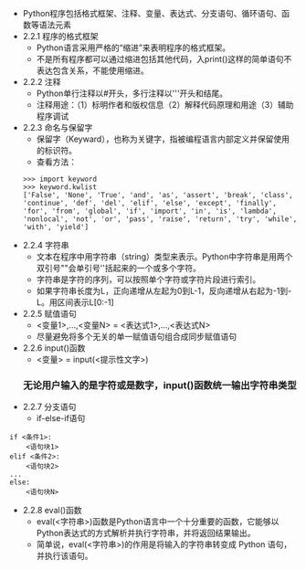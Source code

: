- Python程序包括格式框架、注释、变量、表达式、分支语句、循环语句、函数等语法元素
- 2.2.1 程序的格式框架
  - Python语言采用严格的“缩进”来表明程序的格式框架。
  - 不是所有程序都可以通过缩进包括其他代码，入print()这样的简单语句不表达包含关系，不能使用缩进。
- 2.2.2 注释
  - Python单行注释以#开头，多行注释以'''开头和结尾。
  - 注释用途：（1）标明作者和版权信息（2）解释代码原理和用途（3）辅助程序调试
- 2.2.3 命名与保留字
  - 保留字（Keyward），也称为关键字，指被编程语言内部定义并保留使用的标识符。
  - 查看方法：
  ```
  >>> import keyword
  >>> keyword.kwlist
  ['False', 'None', 'True', 'and', 'as', 'assert', 'break', 'class', 'continue', 'def', 'del', 'elif', 'else', 'except', 'finally', 'for', 'from', 'global', 'if', 'import', 'in', 'is', 'lambda', 'nonlocal', 'not', 'or', 'pass', 'raise', 'return', 'try', 'while', 'with', 'yield']
  ```
- 2.2.4 字符串
  - 文本在程序中用字符串（string）类型来表示。Python中字符串是用两个双引号""会单引号''括起来的一个或多个字符。
  - 字符串是字符的序列，可以按照单个字符或字符片段进行索引。
  - 如果字符串长度为L，正向递增从左起为0到L-1，反向递增从右起为-1到-L。用区间表示L[0:-1]
- 2.2.5 赋值语句
  - <变量1>,...,<变量N> = <表达式1>,...,<表达式N>
  - 尽量避免将多个无关的单一赋值语句组合成同步赋值语句
- 2.2.6 input()函数
  - <变量> = input(<提示性文字>)
   ### 无论用户输入的是字符或是数字，input()函数统一输出字符串类型
- 2.2.7 分支语句
  - if-else-if语句
```
if <条件1>:
    <语句块1>
elif <条件2>:
    <语句块2>
...
else:
    <语句块N>
```
- 2.2.8 eval()函数
  - eval(<字符串>)函数是Python语言中一个十分重要的函数，它能够以Python表达式的方式解析并执行字符串，并将返回结果输出。
  - 简单说，eval(<字符串>)的作用是将输入的字符串转变成 Python 语句，并执行该语句。
